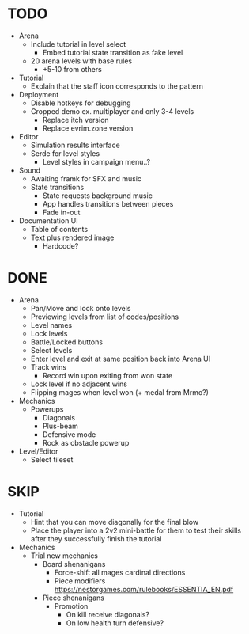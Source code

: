 # TODO

- Arena
  - Include tutorial in level select
    - Embed tutorial state transition as fake level
  - 20 arena levels with base rules
    - +5-10 from others
- Tutorial
  - Explain that the staff icon corresponds to the pattern
- Deployment
  - Disable hotkeys for debugging
  - Cropped demo ex. multiplayer and only 3-4 levels
    - Replace itch version
    - Replace evrim.zone version
- Editor
    - Simulation results interface
    - Serde for level styles
        - Level styles in campaign menu..?
- Sound
  - Awaiting framk for SFX and music
  - State transitions
    - State requests background music
    - App handles transitions between pieces
    - Fade in-out
- Documentation UI
  - Table of contents
  - Text plus rendered image
    - Hardcode?

# DONE

- Arena
  - Pan/Move and lock onto levels
  - Previewing levels from list of codes/positions
  - Level names
  - Lock levels
  - Battle/Locked buttons
  - Select levels
  - Enter level and exit at same position back into Arena UI
  - Track wins
    - Record win upon exiting from won state
  - Lock level if no adjacent wins
  - Flipping mages when level won (+ medal from Mrmo?)
- Mechanics
  - Powerups
    - Diagonals
    - Plus-beam
    - Defensive mode
    - Rock as obstacle powerup
- Level/Editor
  - Select tileset

# SKIP

- Tutorial
  - Hint that you can move diagonally for the final blow
  - Place the player into a 2v2 mini-battle for them to test their skills after they successfully finish the tutorial
- Mechanics
  - Trial new mechanics
    - Board shenanigans
      - Force-shift all mages cardinal directions
      - Piece modifiers <https://nestorgames.com/rulebooks/ESSENTIA_EN.pdf>
    - Piece shenanigans
      - Promotion
        - On kill receive diagonals?
        - On low health turn defensive?
